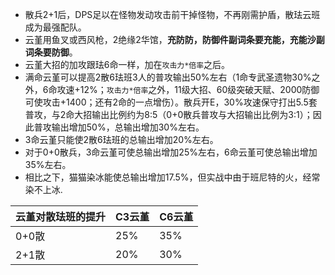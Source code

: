 - 散兵2+1后，DPS足以在怪物发动攻击前干掉怪物，不再刚需护盾，散珐云班成为最强配队。
- 云堇用鱼叉或西风枪，2绝缘2华馆，**充防防，防御件副词条要充能，充能沙副词条要防御**。
- 云堇大招的加攻跟珐6命一样，加在`攻击力*倍率`之后。
- 满命云堇可以提高2散6珐班3人的普攻输出50%左右（1命专武圣遗物30%之外，6命攻速+12%；`攻击力*倍率`之外，11级大招、60级突破天赋、2000防御可使攻击+1400；还有2命的一点增伤）。散兵开E，30%攻速保守打出5.5套普攻，与2命大招输出比例约为8:5（0+0散兵普攻与大招输出比例为3:1）；因此普攻输出增加50%，总输出增加30%左右。
- 3命云堇只能使2散6珐班的总输出增加20%左右。
- 对于0+0散兵，3命云堇可使总输出增加25%左右，6命云堇可使总输出增加35%左右。
- 相比之下，猫猫染冰能使总输出增加17.5%，但实战中由于班尼特的火，经常染不上冰.



| 云堇对散珐班的提升 | C3云堇 | C6云堇 |
| ------------------ | ------ | ------ |
| 0+0散              | 25%    | 35%    |
| 2+1散              | 20%    | 30%    |

